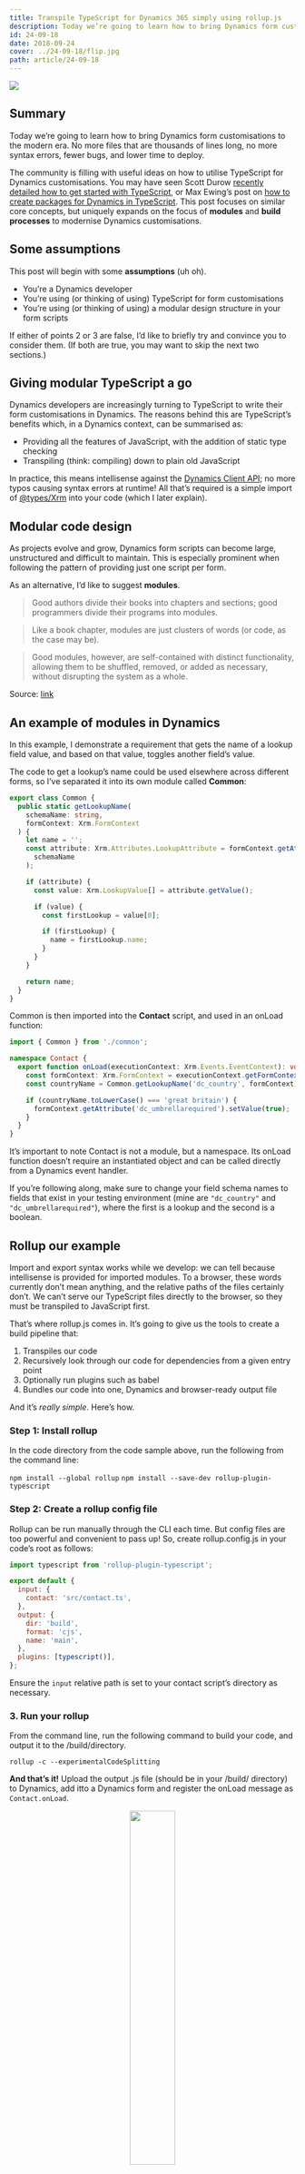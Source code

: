 ```yaml
---
title: Transpile TypeScript for Dynamics 365 simply using rollup.js
description: Today we’re going to learn how to bring Dynamics form customisations to the modern era. No more files that are thousands of lines long, no more syntax errors, fewer bugs, and lower time to deploy.
id: 24-09-18
date: 2018-09-24
cover: ../24-09-18/flip.jpg
path: article/24-09-18
---
```


<img src='flip.jpg' />

<h2>Summary</h2>

Today we’re going to learn how to bring Dynamics form customisations to the modern era. No more files that are thousands of lines long, no more syntax errors, fewer bugs, and lower time to deploy.

The community is filling with useful ideas on how to utilise TypeScript for Dynamics customisations. You may have seen Scott Durow [recently detailed how to get started with TypeScript](https://community.dynamics.com/crm/b/develop1/archive/2018/06/09/let-s-start-typescript-part-1), or Max Ewing’s post on [how to create packages for Dynamics in TypeScript](https://medium.com/capgemini-dynamics-365-team/writing-typescript-packages-for-dynamics-365-36fa56d17319). This post focuses on similar core concepts, but uniquely expands on the focus of <b>modules</b> and <b>build processes</b> to modernise Dynamics customisations.

<h2>Some assumptions</h2>

This post will begin with some <b>assumptions</b> (uh oh).

<ul>
<li>You’re a Dynamics developer</li>
<li>You’re using (or thinking of using) TypeScript for form customisations</li>
<li>You’re using (or thinking of using) a modular design structure in your form scripts</li>
</ul>

If either of points 2 or 3 are false, I’d like to briefly try and convince you to consider them. (If both are true, you may want to skip the next two sections.)

<h2>Giving modular TypeScript a go</h2>

Dynamics developers are increasingly turning to TypeScript to write their form customisations in Dynamics. The reasons behind this are TypeScript’s benefits which, in a Dynamics context, can be summarised as:

<ul>
<li>Providing all the features of JavaScript, with the addition of static type checking</li>
<li>Transpiling (think: compiling) down to plain old JavaScript</li>
</ul>

In practice, this means intellisense against the [Dynamics Client API](https://docs.microsoft.com/en-us/dynamics365/customer-engagement/developer/clientapi/reference); no more typos causing syntax errors at runtime! All that’s required is a simple import of [@types/Xrm](https://www.npmjs.com/package/@types/xrm) into your code (which I later explain).

<h2>Modular code design</h2>

As projects evolve and grow, Dynamics form scripts can become large, unstructured and difficult to maintain. This is especially prominent when following the pattern of providing just one script per form.

As an alternative, I’d like to suggest <b>modules</b>.

> Good authors divide their books into chapters and sections; good programmers divide their programs into modules.

> Like a book chapter, modules are just clusters of words (or code, as the case may be).

> Good modules, however, are self-contained with distinct functionality, allowing them to be shuffled, removed, or added as necessary, without disrupting the system as a whole.

Source: [link](https://medium.freecodecamp.org/javascript-modules-a-beginner-s-guide-783f7d7a5fcc)

 <h2>An example of modules in Dynamics</h2>

In this example, I demonstrate a requirement that gets the name of a lookup field value, and based on that value, toggles another field’s value.

The code to get a lookup’s name could be used elsewhere across different forms, so I’ve separated it into its own module called <b>Common</b>:

```ts
export class Common {
  public static getLookupName(
    schemaName: string,
    formContext: Xrm.FormContext
  ) {
    let name = '';
    const attribute: Xrm.Attributes.LookupAttribute = formContext.getAttribute(
      schemaName
    );

    if (attribute) {
      const value: Xrm.LookupValue[] = attribute.getValue();

      if (value) {
        const firstLookup = value[0];

        if (firstLookup) {
          name = firstLookup.name;
        }
      }
    }

    return name;
  }
}
```

Common is then imported into the <b>Contact</b> script, and used in an onLoad function:

```ts
import { Common } from './common';

namespace Contact {
  export function onLoad(executionContext: Xrm.Events.EventContext): void {
    const formContext: Xrm.FormContext = executionContext.getFormContext();
    const countryName = Common.getLookupName('dc_country', formContext);

    if (countryName.toLowerCase() === 'great britain') {
      formContext.getAttribute('dc_umbrellarequired').setValue(true);
    }
  }
}
```

It’s important to note Contact is not a module, but a namespace. Its onLoad function doesn’t require an instantiated object and can be called directly from a Dynamics event handler.

If you’re following along, make sure to change your field schema names to fields that exist in your testing environment (mine are `"dc_country"` and `"dc_umbrellarequired"`), where the first is a lookup and the second is a boolean.

<h2>Rollup our example</h2>

Import and export syntax works while we develop: we can tell because intellisense is provided for imported modules. To a browser, these words currently don’t mean anything, and the relative paths of the files certainly don’t. We can’t serve our TypeScript files directly to the browser, so they must be transpiled to JavaScript first.

That’s where rollup.js comes in. It’s going to give us the tools to create a build pipeline that:

<ol>
<li>Transpiles our code</li>
<li>Recursively look through our code for dependencies from a given entry point</li>
<li>Optionally run plugins such as babel</li>
<li>Bundles our code into one, Dynamics and browser-ready output file</li>
</ol>

And it’s <i>really simple</i>. Here’s how.

<h3>Step 1: Install rollup</h3>

In the code directory from the code sample above, run the following from the command line:

`npm install --global rollup`
`npm install --save-dev rollup-plugin-typescript`

<h3>Step 2: Create a rollup config file</h3>

Rollup can be run manually through the CLI each time. But config files are too powerful and convenient to pass up! So, create rollup.config.js in your code’s root as follows:

```js
import typescript from 'rollup-plugin-typescript';

export default {
  input: {
    contact: 'src/contact.ts',
  },
  output: {
    dir: 'build',
    format: 'cjs',
    name: 'main',
  },
  plugins: [typescript()],
};
```

Ensure the `input` relative path is set to your contact script’s directory as necessary.

<h3>3. Run your rollup</h3>

From the command line, run the following command to build your code, and output it to the /build/directory.

`rollup -c --experimentalCodeSplitting`

<b>And that’s it!</b> Upload the output .js file (should be in your /build/ directory) to Dynamics, add itto a Dynamics form and register the onLoad message as `Contact.onLoad`.

<div style="text-align: center">
<img style="width: 40%" src='umbrella-boolean.png' />
</div>

<h2>Summary</h2>

This post has detailed how we can structure our modular code on small to enterprise Dynamics 365 projects to increase our script’s:

<ul>
<li>Maintainability</li>
<li>Readability</li>
<li>Re-usability</li>
</ul>

We’ve learnt how to bundle our individual TypeScript-written modules into single JavaScript files that are browser-ready and usable to enhance forms in Dynamics with custom business logic.

<h3>Extras</h3>

There are many bundlers out there in the wild. This walkthrough uses rollup.js. Experiment with Webpack and Gulp to achieve the same results.

Test your TypeScript files with Xrm tests. Here’s a recent post of mine detailing how Web API calls can be tested using xrm-mock and sinon.js.

Add plugins to rollup.js. How about eslint to lint your code when it’s built, or uglify to minify your build output for production?
